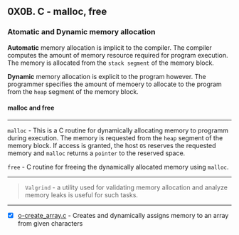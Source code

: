 ## 0X0B. C - malloc, free

### Atomatic and Dynamic memory allocation

**Automatic** memory allocation is implicit to the compiler. The compiler computes the amount of memory resource required for program execution.
The memory is allocated from the `stack segment` of the memory block. 

**Dynamic** memory allocation is explicit to the program however. The programmer specifies the amount of memoery to allocate to the program from the `heap` segment of the memory block.

#### malloc and free

---

`malloc` - This is a C routine for dynamically allocating memory to programm during execution. The memory is requested from the `heap` segment of the memory block.
If access is granted, the host `OS` reserves the requested memory and `malloc`  returns a `pointer` to the reserved space.

`free` - C routine for freeing the dynamically allocated memory using `malloc`.

---

> `Valgrind` - a utility used for validating memory allocation and analyze memory leaks is useful for such tasks.

---
- [x] [o-create_array.c](0-create_array.c) - Creates and dynamically assigns memory to an array from given characters
